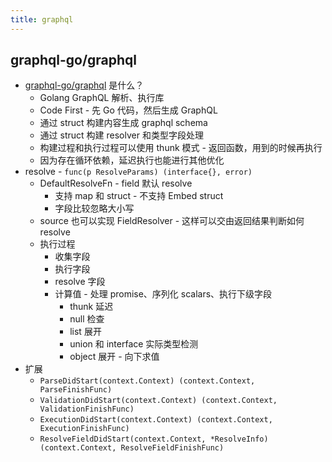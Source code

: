 ```yaml
---
title: graphql
---
```


## graphql-go/graphql
* [graphql-go/graphql](https://github.com/graphql-go/graphql) 是什么？
  * Golang GraphQL 解析、执行库
  * Code First - 先 Go 代码，然后生成 GraphQL
  * 通过 struct 构建内容生成 graphql schema
  * 通过 struct 构建 resolver 和类型字段处理
  * 构建过程和执行过程可以使用 thunk 模式 - 返回函数，用到的时候再执行
  * 因为存在循环依赖，延迟执行也能进行其他优化
* resolve - `func(p ResolveParams) (interface{}, error)`
  * DefaultResolveFn - field 默认 resolve
    * 支持 map 和 struct - 不支持 Embed struct
    * 字段比较忽略大小写
  * source 也可以实现 FieldResolver - 这样可以交由返回结果判断如何 resolve
  * 执行过程
    * 收集字段
    * 执行字段
    * resolve 字段
    * 计算值 - 处理 promise、序列化 scalars、执行下级字段
      * thunk 延迟
      * null 检查
      * list 展开
      * union 和 interface 实际类型检测
      * object 展开 - 向下求值
* 扩展
  * `ParseDidStart(context.Context) (context.Context, ParseFinishFunc)`
  * `ValidationDidStart(context.Context) (context.Context, ValidationFinishFunc)`
  * `ExecutionDidStart(context.Context) (context.Context, ExecutionFinishFunc)`
  * `ResolveFieldDidStart(context.Context, *ResolveInfo) (context.Context, ResolveFieldFinishFunc)`
